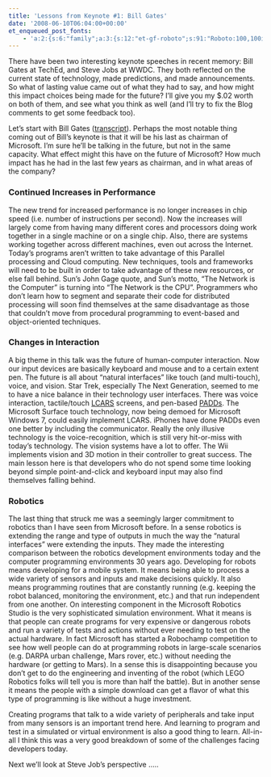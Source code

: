 ```yaml
---
title: 'Lessons from Keynote #1: Bill Gates'
date: '2008-06-10T06:04:00+00:00'
et_enqueued_post_fonts:
    - 'a:2:{s:6:"family";a:3:{s:12:"et-gf-roboto";s:91:"Roboto:100,100italic,300,300italic,regular,italic,500,500italic,700,700italic,900,900italic";s:22:"et-gf-roboto-condensed";s:59:"Roboto+Condensed:300,300italic,regular,italic,700,700italic";s:17:"et-gf-roboto-slab";s:51:"Roboto+Slab:100,200,300,regular,500,600,700,800,900";}s:6:"subset";a:7:{i:0;s:9:"latin-ext";i:1;s:5:"greek";i:2;s:9:"greek-ext";i:3;s:10:"vietnamese";i:4;s:8:"cyrillic";i:5;s:5:"latin";i:6;s:12:"cyrillic-ext";}}'
---
```


There have been two interesting keynote speeches in recent memory: Bill Gates at TechEd, and Steve Jobs at WWDC. They both reflected on the current state of technology, made predictions, and made announcements. So what of lasting value came out of what they had to say, and how might this impact choices being made for the future? I’ll give you my $.02 worth on both of them, and see what you think as well (and I’ll try to fix the Blog comments to get some feedback too).

Let’s start with Bill Gates ([transcript](http://www.microsoft.com/presspass/exec/billg/speeches/2008/06-03teched.mspx)). Perhaps the most notable thing coming out of Bill’s keynote is that it will be his last as chairman of Microsoft. I’m sure he’ll be talking in the future, but not in the same capacity. What effect might this have on the future of Microsoft? How much impact has he had in the last few years as chairman, and in what areas of the company?

### Continued Increases in Performance

The new trend for increased performance is no longer increases in chip speed (i.e. number of instructions per second). Now the increases will largely come from having many different cores and processors doing work together in a single machine or on a single chip. Also, there are systems working together across different machines, even out across the Internet. Today’s programs aren’t written to take advantage of this Parallel processing and Cloud computing. New techniques, tools and frameworks will need to be built in order to take advantage of these new resources, or else fall behind. Sun’s John Gage quote, and Sun’s motto, “The Network is the Computer” is turning into “The Network is the CPU”. Programmers who don’t learn how to segment and separate their code for distributed processing will soon find themselves at the same disadvantage as those that couldn’t move from procedural programming to event-based and object-oriented techniques.

### Changes in Interaction

A big theme in this talk was the future of human-computer interaction. Now our input devices are basically keyboard and mouse and to a certain extent pen. The future is all about “natural interfaces” like touch (and multi-touch), voice, and vision. Star Trek, especially The Next Generation, seemed to me to have a nice balance in their technology user interfaces. There was voice interaction, tactile/touch [LCARS](http://memory-alpha.org/en/wiki/Lcars) screens, and pen-based [PADDs](http://memory-alpha.org/en/wiki/PADD). The Microsoft Surface touch technology, now being demoed for Microsoft Windows 7, could easily implement LCARS. iPhones have done PADDs even one better by including the communicator. Really the only illusive technology is the voice-recognition, which is still very hit-or-miss with today’s technology. The vision systems have a lot to offer. The Wii implements vision and 3D motion in their controller to great success. The main lesson here is that developers who do not spend some time looking beyond simple point-and-click and keyboard input may also find themselves falling behind.

### Robotics

The last thing that struck me was a seemingly larger commitment to robotics than I have seen from Microsoft before. In a sense robotics is extending the range and type of outputs in much the way the “natural interfaces” were extending the inputs. They made the interesting comparison between the robotics development environments today and the computer programming environments 30 years ago. Developing for robots means developing for a mobile system. It means being able to process a wide variety of sensors and inputs and make decisions quickly. It also means programming routines that are constantly running (e.g. keeping the robot balanced, monitoring the environment, etc.) and that run independent from one another. On interesting component in the Microsoft Robotics Studio is the very sophisticated simulation environment. What it means is that people can create programs for very expensive or dangerous robots and run a variety of tests and actions without ever needing to test on the actual hardware. In fact Microsoft has started a Robochamp competition to see how well people can do at programming robots in large-scale scenarios (e.g. DARPA urban challenge, Mars rover, etc.) without needing the hardware (or getting to Mars). In a sense this is disappointing because you don’t get to do the engineering and inventing of the robot (which LEGO Robotics folks will tell you is more than half the battle). But in another sense it means the people with a simple download can get a flavor of what this type of programming is like without a huge investment.

Creating programs that talk to a wide variety of peripherals and take input from many sensors is an important trend here. And learning to program and test in a simulated or virtual environment is also a good thing to learn. All-in-all I think this was a very good breakdown of some of the challenges facing developers today.

Next we’ll look at Steve Job’s perspective …..
